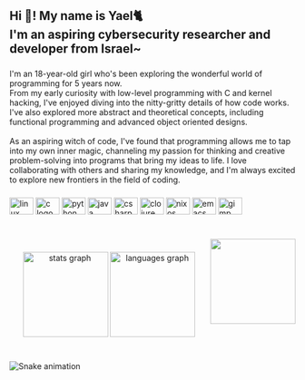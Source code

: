 <h2 align="left">Hi 👋! My name is Yael🐈 <br>I'm an aspiring cybersecurity researcher and developer from Israel~</h2>

###

<p align="left">I'm an 18-year-old girl who's been exploring the wonderful world of programming for 5 years now. <br>From my early curiosity with low-level programming with C and kernel hacking, I've enjoyed diving into the nitty-gritty details of how code works. I've also explored more abstract and theoretical concepts, including functional programming and advanced object oriented designs.<br><br>As an aspiring witch of code, I've found that programming allows me to tap into my own inner magic, channeling my passion for thinking and creative problem-solving into programs that bring my ideas to life. I love collaborating with others and sharing my knowledge, and I'm always excited to explore new frontiers in the field of coding.</p>

###

<div align="left">
  <img src="https://cdn.jsdelivr.net/gh/devicons/devicon/icons/linux/linux-original.svg" height="30" width="42" alt="linux logo"  />
  <img src="https://cdn.jsdelivr.net/gh/devicons/devicon/icons/c/c-original.svg" height="30" width="42" alt="c logo"  />
  <img src="https://cdn.jsdelivr.net/gh/devicons/devicon/icons/python/python-original.svg" height="30" width="42" alt="python logo"  />
  <img src="https://cdn.jsdelivr.net/gh/devicons/devicon/icons/java/java-original.svg" height="30" width="42" alt="java logo"  />
  <img src="https://cdn.jsdelivr.net/gh/devicons/devicon/icons/csharp/csharp-original.svg" height="30" width="42" alt="csharp logo"  />
  <img src="https://cdn.jsdelivr.net/gh/devicons/devicon/icons/clojure/clojure-original.svg" height="30" width="42" alt="clojure logo"  />
  <img src="https://cdn.jsdelivr.net/gh/devicons/devicon/icons/nixos/nixos-original.svg" height="30" width="42" alt="nixos logo"  />
  <img src="https://upload.wikimedia.org/wikipedia/commons/thumb/0/08/EmacsIcon.svg/1024px-EmacsIcon.svg.png" height="30" width="42" alt="emacs logo"  />
  <img src="https://cdn.jsdelivr.net/gh/devicons/devicon/icons/gimp/gimp-original.svg" height="30" width="42" alt="gimp logo"  />
</div>

###

<br clear="both">

<img align="right" height="150" src="https://cdn.discordapp.com/attachments/792357670920519692/1086091634271330385/ezgif.com-gif-maker.gif"  />

###

<div align="center">
  <img src="https://github-readme-stats.vercel.app/api?hide_title=true&hide_rank=true&show_icons=true&include_all_commits=true&count_private=true&disable_animations=false&theme=gruvbox&locale=en&hide_border=false&username=konata-chan404" height="150" alt="stats graph"  />
  <img src="https://github-readme-stats.vercel.app/api/top-langs?locale=en&hide_title=true&layout=compact&card_width=320&langs_count=5&theme=gruvbox&hide_border=false&username=konata-chan404" height="150" alt="languages graph"  />
</div>

###

<br clear="both">

<img src="https://raw.githubusercontent.com/konata-chan404/konata-chan404/blob/output/snake.svg" alt="Snake animation" />

###
